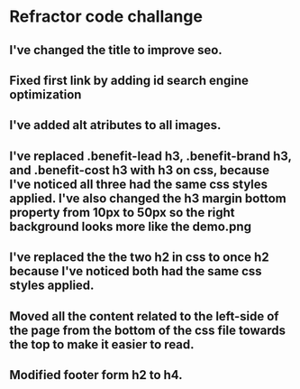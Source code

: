# Refractor code challange

## I've changed the title to improve seo.

## Fixed first link by adding id search engine optimization

## I've added alt atributes to all images.

## I've replaced .benefit-lead h3, .benefit-brand h3, and .benefit-cost h3 with h3 on css, because I've noticed all three had the same css styles applied. I've also changed the  h3 margin bottom property from 10px to 50px so the right background looks more like the demo.png
## I've replaced the the two h2 in css to once h2 because I've noticed both had the same css styles applied.

## Moved all the content related to the left-side of the page from the bottom of the css file towards the top to make it easier to read.

## Modified footer form h2 to h4.
